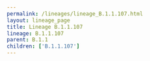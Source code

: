 ```yaml
---
permalink: /lineages/lineage_B.1.1.107.html
layout: lineage_page
title: Lineage B.1.1.107
lineage: B.1.1.107
parent: B.1.1
children: ['B.1.1.107']
---
```

